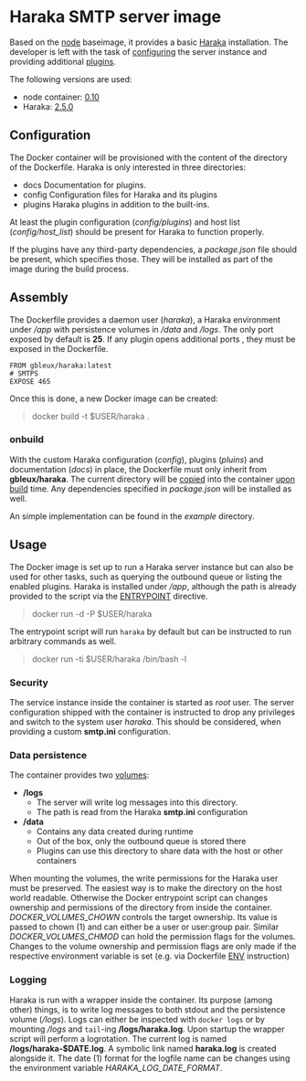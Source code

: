 # Haraka SMTP server image

Based on the [node] baseimage, it provides a basic [Haraka] installation.
The developer is left with the task of [configuring] the server instance
and providing additional [plugins].

The following versions are used:

* node container: [0.10][node-version]
* Haraka: [2.5.0][haraka-version]

[node]: https://registry.hub.docker.com/_/node/
[Haraka]: http://haraka.github.io
[configuring]: http://haraka.github.io/manual/tutorials/SettingUpOutbound.html
[plugins]: http://haraka.github.io/manual/Tutorial.html
[haraka-version]: https://github.com/baudehlo/Haraka/tree/v2.5.0
[node-version]: https://github.com/docker-library/node/tree/master/0.10

## Configuration

The Docker container will be provisioned with the content of the directory
of the Dockerfile. Haraka is only interested in three directories:

* docs
  Documentation for plugins.
* config
  Configuration files for Haraka and its plugins
* plugins
  Haraka plugins in addition to the built-ins.

At least the plugin configuration (*config/plugins*) and host list
(*config/host_list*) should be present for Haraka to function properly.

If the plugins have any third-party dependencies, a *package.json* file
should be present, which specifies those. They will be installed as part
of the image during the build process.

## Assembly

The Dockerfile provides a daemon user (_haraka_), a Haraka environment
under _/app_ with persistence volumes in _/data_ and _/logs_. The only
port exposed by default is **25**. If any plugin opens additional ports
, they must be exposed in the Dockerfile.

    FROM gbleux/haraka:latest
    # SMTPS
    EXPOSE 465

Once this is done, a new Docker image can be created:

> docker build -t $USER/haraka .

### onbuild

With the custom Haraka configuration (_config_), plugins (_pluins_) and
documentation (_docs_) in place, the Dockerfile must only inherit from
**gbleux/haraka**. The current directory will be [copied][COPY] into the
container [upon build][ONBUILD] time. Any dependencies specified in
_package.json_ will be installed as well.

An simple implementation can be found in the _example_ directory.

[COPY]: http://docs.docker.com/reference/builder/#copy
[ONBUILD]: http://docs.docker.com/reference/builder/#onbuild


## Usage

The Docker image is set up to run a Haraka server instance but can also
be used for other tasks, such as querying the outbound queue or listing
the enabled plugins. Haraka is installed under */app*, although the path
is already provided to the script via the [ENTRYPOINT] directive.

>docker run -d -P $USER/haraka

The entrypoint script will run `haraka` by default but can be instructed
to run arbitrary commands as well.

>docker run -ti $USER/haraka /bin/bash -l

### Security

The service instance inside the container is started as _root_ user.
The server configuration shipped with the container is instructed to
drop any privileges and switch to the system user _haraka_. This should
be considered, when providing a custom **smtp.ini** configuration.

### Data persistence

The container provides two [volumes][VOLUME]:

* **/logs**
    + The server will write log messages into this directory.
    + The path is read from the Haraka **smtp.ini** configuration
* **/data**
    + Contains any data created during runtime
    + Out of the box, only the outbound queue is stored there
    + Plugins can use this directory to share data with
      the host or other containers

When mounting the volumes, the write permissions for the Haraka user
must be preserved. The easiest way is to make the directory on the
host world readable. Otherwise the Docker entrypoint script can
changes ownership and permissions of the directory from inside the
container. _DOCKER_VOLUMES_CHOWN_ controls the target ownership. Its
value is passed to chown (1) and can either be a user or user:group pair.
Similar _DOCKER_VOLUMES_CHMOD_ can hold the permission flags for the
volumes. Changes to the volume ownership and permission flags are only
made if the respective environment variable is set (e.g. via Dockerfile
[ENV] instruction)

[ENTRYPOINT]: http://docs.docker.com/reference/builder/#entrypoint
[VOLUME]: http://docs.docker.com/reference/builder/#volume
[ENV]: http://docs.docker.com/reference/builder/#env

### Logging

Haraka is run with a wrapper inside the container. Its purpose (among other)
things, is to write log messages to both stdout and the persistence volume
(_/logs_). Logs can either be inspected with `docker logs` or by mounting
_/logs_ and `tail`-ing **/logs/haraka.log**.
Upon startup the wrapper script will perform a logrotation. The current
log is named **/logs/haraka-$DATE.log**. A symbolic link named
**haraka.log** is created alongside it. The date (1) format for the logfile
name can be changes using the environment variable _HARAKA_LOG_DATE_FORMAT_.
